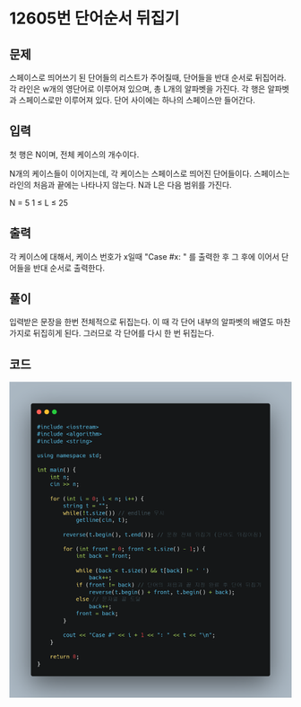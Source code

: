 # **12605번** 단어순서 뒤집기

[문자열]: https://www.acmicpc.net/problem/12605	"단어순서 뒤집기"



## 문제

스페이스로 띄어쓰기 된 단어들의 리스트가 주어질때, 단어들을 반대 순서로 뒤집어라. 각 라인은 w개의 영단어로 이루어져 있으며, 총 L개의 알파벳을 가진다. 각 행은 알파벳과 스페이스로만 이루어져 있다. 단어 사이에는 하나의 스페이스만 들어간다.



## 입력

첫 행은 N이며, 전체 케이스의 개수이다.

N개의 케이스들이 이어지는데, 각 케이스는 스페이스로 띄어진 단어들이다. 스페이스는 라인의 처음과 끝에는 나타나지 않는다. N과 L은 다음 범위를 가진다.

N = 5
1 ≤ L ≤ 25

## 출력

각 케이스에 대해서, 케이스 번호가 x일때  "Case #x: " 를 출력한 후 그 후에 이어서 단어들을 반대 순서로 출력한다.

## 풀이

입력받은 문장을 한번 전체적으로 뒤집는다.
이 때 각 단어 내부의 알파벳의 배열도 마찬가지로 뒤집히게 된다.
그러므로 각 단어를 다시 한 번 뒤집는다.

## 코드


![코드](https://github.com/SuhYC/AmateurGramer/blob/main/week5/12605/12605.png?raw=true)

